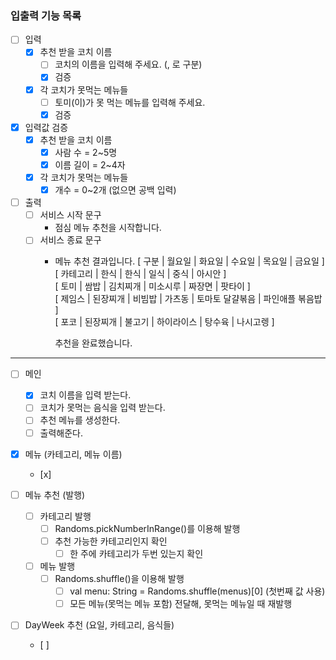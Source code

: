
### 입출력 기능 목록
- [ ] 입력
    - [x] 추천 받을 코치 이름 
        - [ ] 코치의 이름을 입력해 주세요. (, 로 구분)
        - [x] 검증
    - [x] 각 코치가 못먹는 메뉴들  
        - [ ] 토미(이)가 못 먹는 메뉴를 입력해 주세요.
        - [x] 검증

- [x] 입력값 검증
    - [x] 추천 받을 코치 이름
      - [x] 사람 수 = 2~5명
      - [x] 이름 길이 = 2~4자
    - [x] 각 코치가 못먹는 메뉴들
      - [x] 개수 = 0~2개 (없으면 공백 입력)
    
- [ ] 출력
  - [ ] 서비스 시작 문구
    - 점심 메뉴 추천을 시작합니다.
  - [ ] 서비스 종료 문구
    - 메뉴 추천 결과입니다.
      [ 구분 | 월요일 | 화요일 | 수요일 | 목요일 | 금요일 ]   
      [ 카테고리 | 한식 | 한식 | 일식 | 중식 | 아시안 ]   
      [ 토미 | 쌈밥 | 김치찌개 | 미소시루 | 짜장면 | 팟타이 ]   
      [ 제임스 | 된장찌개 | 비빔밥 | 가츠동 | 토마토 달걀볶음 | 파인애플 볶음밥 ]   
      [ 포코 | 된장찌개 | 불고기 | 하이라이스 | 탕수육 | 나시고렝 ]   

      추천을 완료했습니다.

---

- [ ] 메인
    - [x] 코치 이름을 입력 받는다.
    - [ ] 코치가 못먹는 음식을 입력 받는다.
    - [ ] 추천 메뉴를 생성한다.
    - [ ] 출력해준다.

- [x] 메뉴 (카테고리, 메뉴 이름)
    - [x] 

- [ ] 메뉴 추천 (발행) 
  - [ ] 카테고리 발행
    - [ ] Randoms.pickNumberInRange()를 이용해 발행
    - [ ] 추천 가능한 카테고리인지 확인
      - [ ] 한 주에 카테고리가 두번 있는지 확인
  - [ ] 메뉴 발행
    - [ ] Randoms.shuffle()을 이용해 발행
      - [ ] val menu: String = Randoms.shuffle(menus)[0] (첫번째 값 사용)
      - [ ] 모든 메뉴(못먹는 메뉴 포함) 전달해, 못먹는 메뉴일 때 재발행

- [ ] DayWeek 추천 (요일, 카테고리, 음식들)
  - [ ] 
  
  


